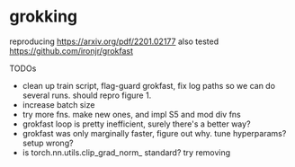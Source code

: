 # grokking
reproducing https://arxiv.org/pdf/2201.02177
also tested https://github.com/ironjr/grokfast

TODOs
* clean up train script, flag-guard grokfast, fix log paths so we can do several runs. should repro figure 1.
* increase batch size
* try more fns. make new ones, and impl S5 and mod div fns
* grokfast loop is pretty inefficient, surely there's a better way?
* grokfast was only marginally faster, figure out why. tune hyperparams? setup wrong?
* is torch.nn.utils.clip_grad_norm_ standard? try removing